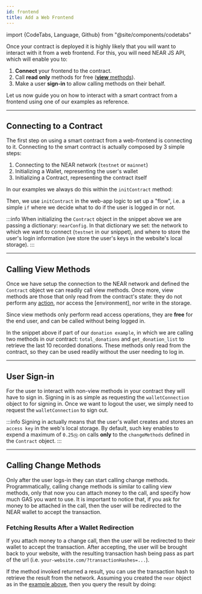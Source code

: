 ```yaml
---
id: frontend
title: Add a Web Frontend
---
```

import {CodeTabs, Language, Github} from "@site/components/codetabs"

Once your contract is deployed it is highly likely that you will want to interact with it from a web frontend. For this, you will need NEAR JS API, which will enable you to:

1. **Connect** your frontend to the contract.
2. Call **read only** methods for free ([**view** methods](deploy.md#view-methods)).
3. Make a user **sign-in** to allow calling methods on their behalf.

Let us now guide you on how to interact with a smart contract from a frontend using one of our examples as reference.

---

## Connecting to a Contract
The first step on using a smart contract from a web-frontend is connecting to it. Connecting to the smart contract is actually composed by 3 simple steps:

1. Connecting to the NEAR network (`testnet` or `mainnet`)
2. Initializing a Wallet, representing the user's wallet
3. Initializing a Contract, representing the contract itself
 
In our examples we always do this within the `initContract` method:

<CodeTabs>
  <Language value="🌐 - Javascript" language="js">
    <Github fname="utils.js"
      url="https://github.com/near-examples/docs-examples/blob/main/donation-rs/frontend/assets/js/near/utils.js" start="1" end="23" />
    <Github fname="config.js"
      url="https://github.com/near-examples/docs-examples/blob/main/donation-rs/frontend/assets/js/near/config.js" />
  </Language>
</CodeTabs>

Then, we use `initContract` in the web-app logic to set up a "flow", i.e. a simple `if` where we decide what to do if the user is logged in or not.

<CodeTabs>
  <Language value="🌐 - Javascript" language="js">
    <Github fname="utils.js"
      url="https://github.com/near-examples/docs-examples/blob/main/donation-rs/frontend/assets/js/index.js" start="44" end="54" />
  </Language>
</CodeTabs>

:::info
When initializing the `Contract` object in the snippet above we are passing a dictionary: `nearConfig`. In that dictionary we set: the network to which we want to connect (`testnet` in our snippet), and where to store the user's login information (we store the user's keys in the website's local storage).
:::

---

## Calling View Methods

Once we have setup the connection to the NEAR network and defined the `Contract` object we can readily call view methods. Once more, view methods are those that only read from the contract's state: they do not perform any [action](contracts/actions.md), nor access the [environment], nor write in the storage.

Since view methods only perform read access operations, they are **free** for the end user, and can be called without being logged in.

<CodeTabs>
  <Language value="🌐 - Javascript" language="js">
    <Github fname="utils.js"
            url="https://github.com/near-examples/docs-examples/blob/main/donation-rs/frontend/assets/js/near/utils.js"
            start="48" end="52" />
  </Language>
</CodeTabs>

In the snippet above if part of our `donation example`, in which we are calling two methods in our contract: `total_donations` and `get_donation_list` to retrieve the last 10 recorded donations. These methods only read from the contract, so they can be used readily without the user needing to log in.

---

## User Sign-in 
For the user to interact with non-view methods in your contract they will have to sign in. Signing in is as simple as requesting the `walletConnection` object to for signing in. Once we want to logout the user, we simply need to request the `walletConnection` to sign out.

<CodeTabs>
  <Language value="🌐 - Javascript" language="js">
    <Github fname="utils.js"
            url="https://github.com/near-examples/hello-near-rs/blob/main/frontend/assets/js/near/utils.js"
            start="24" end="36" />
  </Language>
</CodeTabs>

:::info
Signing in actually means that the user's wallet creates and stores an `access key` in the web's local storage. By default, such key enables to expend a maximum of `0.25Ⓝ` on calls **only** to the `changeMethods` defined in the `Contract` object.
:::

---

## Calling Change Methods
Only after the user logs-in they can start calling change methods. Programmatically, calling change methods is similar to calling view methods, only that now you can attach money to the call, and specify how much GAS you want to use. It is important to notice that, if you ask for money to be attached in the call, then the user will be redirected to the NEAR wallet to accept the transaction.

<CodeTabs>
  <Language value="🌐 - Javascript" language="js">
    <Github fname="utils.js"
            url="https://github.com/near-examples/docs-examples/blob/main/donation-rs/frontend/assets/js/near/utils.js"
            start="63" end="67" />
  </Language>
</CodeTabs>

### Fetching Results After a Wallet Redirection
If you attach money to a change call, then the user will be redirected to their wallet to accept the transaction. After accepting, the user will be brought back to your website, with the resulting transaction hash being pass as part of the url (i.e. `your-website.com/?transactionHashes=...`).

If the method invoked returned a result, you can use the transaction hash to retrieve the result from the network. Assuming you created the `near` object as in the [example above](#connecting-to-a-contract), then you query the result by doing:

<CodeTabs>
  <Language value="🌐 - Javascript" language="js">
  <Github fname="index.js"
            url="https://github.com/near-examples/docs-examples/blob/main/donation-rs/frontend/assets/js/index.js"
            start="68" end="74" />
    <Github fname="utils.js"
            url="https://github.com/near-examples/docs-examples/blob/main/donation-rs/frontend/assets/js/near/utils.js"
            start="38" end="41" />
  </Language>
</CodeTabs>